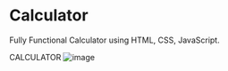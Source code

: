 # Calculator
Fully Functional Calculator using HTML, CSS, JavaScript.

CALCULATOR
![image](https://user-images.githubusercontent.com/63421462/128154719-9c93ad23-3230-4cd7-98a7-992a6e3fcbc5.png)

